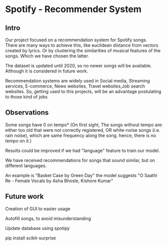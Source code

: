 # Spotify - Recommender System


## Intro
Our project focused on a recommendation system for Spotify songs.  
There are many ways to achieve this, like euclidean distance from vectors created by lyrics. Or by clustering the similarities of musical features of the songs. Which we have chosen the latter.  

The dataset is updated until 2020, so no newer songs will be available. Although it is considered in future work.  

Recommendation systems are widely used in Social media, Streaming services, E-commerce, News websites, Travel websites,Job search websites. So, getting used to this projects, will be an advantage postulating to those kind of jobs  

## Observations
Some songs have 0 on tempo* (On first sight, The songs without tempo are: either too old that were not correctly registered, OR white-noise songs (i.e. rain noise), which are same frequency along the song. hence, there is no tempo on it.)

Results could be improved if we had "language" feature to train our model.   

We have received recommendations for songs that sound similar, but on different languages.   

An example is "Basket Case by Green Day" the model suggests "O Saathi Re - Female Vocals by Asha Bhosle, Kishore Kumar"  

## Future work
Creation of GUI to easier usage  

Autofill songs, to avoid misunderstanding  

Update database using spotipy  

pip install scikit-surprise  